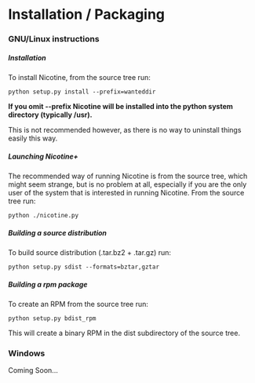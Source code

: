 # Installation / Packaging

### GNU/Linux instructions

##### Installation

To install Nicotine, from the source tree run:

`python setup.py install --prefix=wanteddir`

**If you omit --prefix Nicotine will be installed into the python system
directory (typically /usr).**

This is not recommended however, as there is no way to uninstall things easily this way.

##### Launching Nicotine+

The recommended way of running Nicotine is from the source tree, which might
seem strange, but is no problem at all, especially if you are the only user of
the system that is interested in running Nicotine. From the source tree run:

`python ./nicotine.py`

##### Building a source distribution

To build source distribution (.tar.bz2 + .tar.gz) run:

`python setup.py sdist --formats=bztar,gztar`

##### Building a rpm package

To create an RPM from the source tree run:

`python setup.py bdist_rpm`

This will create a binary RPM in the dist subdirectory of the source tree.


### Windows

Coming Soon...
